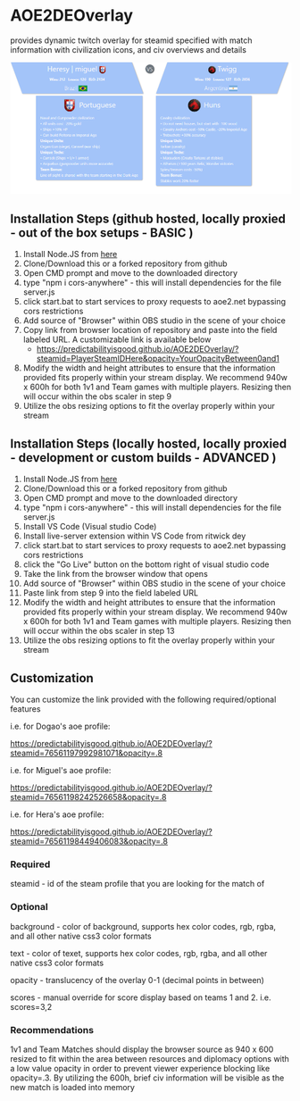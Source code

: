 # AOE2DEOverlay
provides dynamic twitch overlay for steamid specified with match information with civilization icons, and civ overviews and details

![Civilization Details](https://raw.githubusercontent.com/PredictabilityIsGood/AOE2DEOverlay/master/Civ-Details.PNG)

## Installation Steps (github hosted, locally proxied - out of the box setups - BASIC )
1) Install Node.JS from [here](https://nodejs.org/en/download/current/)
2) Clone/Download this or a forked repository from github
3) Open CMD prompt and move to the downloaded directory
4) type "npm i cors-anywhere" - this will install dependencies for the file server.js
5) click start.bat to start services to proxy requests to aoe2.net bypassing cors restrictions
6) Add source of "Browser" within OBS studio in the scene of your choice
7) Copy link from browser location of repository and paste into the field labeled URL. A customizable link is available below
    - https://predictabilityisgood.github.io/AOE2DEOverlay/?steamid=PlayerSteamIDHere&opacity=YourOpacityBetween0and1
8) Modify the width and height attributes to ensure that the information provided fits properly within your stream display. We recommend 940w x 600h for both 1v1 and Team games with multiple players. Resizing then will occur within the obs scaler in step 9
9) Utilize the obs resizing options to fit the overlay properly within your stream

## Installation Steps (locally hosted, locally proxied - development or custom builds - ADVANCED )
1) Install Node.JS from [here](https://nodejs.org/en/download/current/)
2) Clone/Download this or a forked repository from github
3) Open CMD prompt and move to the downloaded directory
4) type "npm i cors-anywhere" - this will install dependencies for the file server.js
5) Install VS Code (Visual studio Code)
6) Install live-server extension within VS Code from ritwick dey 
7) click start.bat to start services to proxy requests to aoe2.net bypassing cors restrictions
8) click the "Go Live" button on the bottom right of visual studio code
9) Take the link from the browser window that opens
10) Add source of "Browser" within OBS studio in the scene of your choice
11) Paste link from step 9 into the field labeled URL
12) Modify the width and height attributes to ensure that the information provided fits properly within your stream display. We recommend 940w x 600h for both 1v1 and Team games with multiple players. Resizing then will occur within the obs scaler in step 13
13) Utilize the obs resizing options to fit the overlay properly within your stream

## Customization
You can customize the link provided with the following required/optional features

i.e. for Dogao's aoe profile:

https://predictabilityisgood.github.io/AOE2DEOverlay/?steamid=76561197992981071&opacity=.8

i.e. for Miguel's aoe profile:

https://predictabilityisgood.github.io/AOE2DEOverlay/?steamid=76561198242526658&opacity=.8

i.e. for Hera's aoe profile:

https://predictabilityisgood.github.io/AOE2DEOverlay/?steamid=76561198449406083&opacity=.8


### Required
steamid - id of the steam profile that you are looking for the match of 

### Optional
background - color of background, supports hex color codes, rgb, rgba, and all other native css3 color formats

text - color of texet, supports hex color codes, rgb, rgba, and all other native css3 color formats

opacity - translucency of the overlay 0-1 (decimal points in between)

scores - manual override for score display based on teams 1 and 2. i.e. scores=3,2

### Recommendations
1v1 and Team Matches should display the browser source as 940 x 600 resized to fit within the area between resources and diplomacy options with a low value opacity in order to prevent viewer experience blocking like opacity=.3. By utilizing the 600h, brief civ information will be visible as the new match is loaded into memory